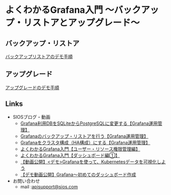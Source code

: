 # よくわかるGrafana入門 ～バックアップ・リストアとアップグレード～
## バックアップ・リストア
[バックアップリストアのデモ手順](./backup-restore/README.md)

## アップグレード
[アップグレードのデモ手順](./upgrade/README.md)

## Links
- SIOSブログ・動画
    - [Grafana利用DBをSQLiteからPostgreSQLに変更する【Grafana運用管理】](https://tech-lab.sios.jp/archives/37844)
    - [Grafanaのバックアップ・リストアを行う【Grafana運用管理】](https://tech-lab.sios.jp/archives/37846)
    - [Grafanaをクラスタ構成（HA構成）にする【Grafana運用管理】](https://tech-lab.sios.jp/archives/37848)
    - [よくわかるGrafana入門【ユーザー・リソース権限管理編】](https://tech-lab.sios.jp/archives/35409)
    - [よくわかるGrafana入門【ダッシュボード編①】](https://tech-lab.sios.jp/archives/32819)
    - [【動画公開】<デモ>Grafanaを使って、Kubernetesデータを可視化しよう](https://column.api-ecosystem.sios.jp/visualize/grafana/254/)
    - [【デモ動画公開】Grafana～初めてのダッシュボード作成](https://tech-lab.sios.jp/archives/grafana_seminar_202306)
- お問い合わせ
    - mail :apisupport@sios.com